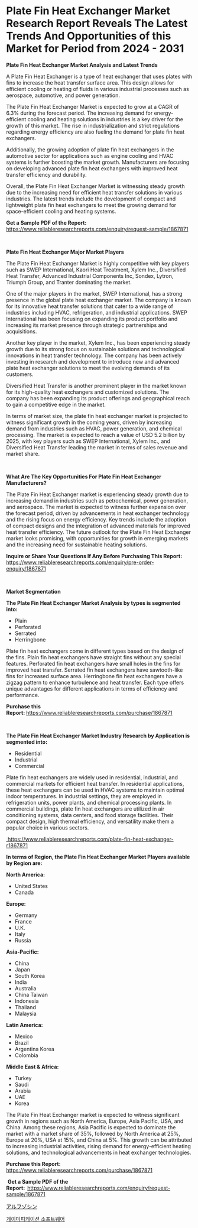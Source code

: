 <p><h1>Plate Fin Heat Exchanger Market Research Report Reveals The Latest Trends And Opportunities of this Market for Period from 2024 - 2031</h1></p><p><strong>Plate Fin Heat Exchanger Market Analysis and Latest Trends</strong></p>
<p><p>A Plate Fin Heat Exchanger is a type of heat exchanger that uses plates with fins to increase the heat transfer surface area. This design allows for efficient cooling or heating of fluids in various industrial processes such as aerospace, automotive, and power generation.</p><p>The Plate Fin Heat Exchanger Market is expected to grow at a CAGR of 6.3% during the forecast period. The increasing demand for energy-efficient cooling and heating solutions in industries is a key driver for the growth of this market. The rise in industrialization and strict regulations regarding energy efficiency are also fueling the demand for plate fin heat exchangers.</p><p>Additionally, the growing adoption of plate fin heat exchangers in the automotive sector for applications such as engine cooling and HVAC systems is further boosting the market growth. Manufacturers are focusing on developing advanced plate fin heat exchangers with improved heat transfer efficiency and durability.</p><p>Overall, the Plate Fin Heat Exchanger Market is witnessing steady growth due to the increasing need for efficient heat transfer solutions in various industries. The latest trends include the development of compact and lightweight plate fin heat exchangers to meet the growing demand for space-efficient cooling and heating systems.</p></p>
<p><strong>Get a Sample PDF of the Report:&nbsp;</strong> <a href="https://www.reliableresearchreports.com/enquiry/request-sample/1867871">https://www.reliableresearchreports.com/enquiry/request-sample/1867871</a></p>
<p>&nbsp;</p>
<p><strong>Plate Fin Heat Exchanger Major Market Players</strong></p>
<p><p>The Plate Fin Heat Exchanger Market is highly competitive with key players such as SWEP International, Kaori Heat Treatment, Xylem Inc., Diversified Heat Transfer, Advanced Industrial Components Inc, Sondex, Lytron, Triumph Group, and Tranter dominating the market.</p><p>One of the major players in the market, SWEP International, has a strong presence in the global plate heat exchanger market. The company is known for its innovative heat transfer solutions that cater to a wide range of industries including HVAC, refrigeration, and industrial applications. SWEP International has been focusing on expanding its product portfolio and increasing its market presence through strategic partnerships and acquisitions.</p><p>Another key player in the market, Xylem Inc., has been experiencing steady growth due to its strong focus on sustainable solutions and technological innovations in heat transfer technology. The company has been actively investing in research and development to introduce new and advanced plate heat exchanger solutions to meet the evolving demands of its customers.</p><p>Diversified Heat Transfer is another prominent player in the market known for its high-quality heat exchangers and customized solutions. The company has been expanding its product offerings and geographical reach to gain a competitive edge in the market.</p><p>In terms of market size, the plate fin heat exchanger market is projected to witness significant growth in the coming years, driven by increasing demand from industries such as HVAC, power generation, and chemical processing. The market is expected to reach a value of USD 5.2 billion by 2025, with key players such as SWEP International, Xylem Inc., and Diversified Heat Transfer leading the market in terms of sales revenue and market share.</p></p>
<p>&nbsp;</p>
<p><strong>What Are The Key Opportunities For Plate Fin Heat Exchanger Manufacturers?</strong></p>
<p><p>The Plate Fin Heat Exchanger market is experiencing steady growth due to increasing demand in industries such as petrochemical, power generation, and aerospace. The market is expected to witness further expansion over the forecast period, driven by advancements in heat exchanger technology and the rising focus on energy efficiency. Key trends include the adoption of compact designs and the integration of advanced materials for improved heat transfer efficiency. The future outlook for the Plate Fin Heat Exchanger market looks promising, with opportunities for growth in emerging markets and the increasing need for sustainable heating solutions.</p></p>
<p><strong>Inquire or Share Your Questions If Any Before Purchasing This Report:</strong> <a href="https://www.reliableresearchreports.com/enquiry/pre-order-enquiry/1867871">https://www.reliableresearchreports.com/enquiry/pre-order-enquiry/1867871</a></p>
<p>&nbsp;</p>
<p><strong>Market Segmentation</strong></p>
<p><strong>The Plate Fin Heat Exchanger Market Analysis by types is segmented into:</strong></p>
<p><ul><li>Plain</li><li>Perforated</li><li>Serrated</li><li>Herringbone</li></ul></p>
<p><p>Plate fin heat exchangers come in different types based on the design of the fins. Plain fin heat exchangers have straight fins without any special features. Perforated fin heat exchangers have small holes in the fins for improved heat transfer. Serrated fin heat exchangers have sawtooth-like fins for increased surface area. Herringbone fin heat exchangers have a zigzag pattern to enhance turbulence and heat transfer. Each type offers unique advantages for different applications in terms of efficiency and performance.</p></p>
<p><strong>Purchase this Report:&nbsp;</strong><a href="https://www.reliableresearchreports.com/purchase/1867871">https://www.reliableresearchreports.com/purchase/1867871</a></p>
<p>&nbsp;</p>
<p><strong>The Plate Fin Heat Exchanger Market Industry Research by Application is segmented into:</strong></p>
<p><ul><li>Residential</li><li>Industrial</li><li>Commercial</li></ul></p>
<p><p>Plate fin heat exchangers are widely used in residential, industrial, and commercial markets for efficient heat transfer. In residential applications, these heat exchangers can be used in HVAC systems to maintain optimal indoor temperatures. In industrial settings, they are employed in refrigeration units, power plants, and chemical processing plants. In commercial buildings, plate fin heat exchangers are utilized in air conditioning systems, data centers, and food storage facilities. Their compact design, high thermal efficiency, and versatility make them a popular choice in various sectors.</p></p>
<p><a href="https://www.reliableresearchreports.com/plate-fin-heat-exchanger-r1867871">&nbsp;https://www.reliableresearchreports.com/plate-fin-heat-exchanger-r1867871</a></p>
<p><strong>In terms of Region, the Plate Fin Heat Exchanger Market Players available by Region are:</strong></p>
<p>
    <p> <strong> North America: </strong>
        <ul>
            <li>United States</li>
            <li>Canada</li>
        </ul>
        </p> 
    <p> <strong> Europe: </strong>
        <ul>
            <li>Germany</li>
            <li>France</li>
            <li>U.K.</li>
            <li>Italy</li>
            <li>Russia</li>
        </ul>
        </p> 
    <p> <strong> Asia-Pacific: </strong>
        <ul>
            <li>China</li>
            <li>Japan</li>
            <li>South Korea</li>
            <li>India</li>
            <li>Australia</li>
            <li>China Taiwan</li>
            <li>Indonesia</li>
            <li>Thailand</li>
            <li>Malaysia</li>
        </ul>
        </p> 
    <p> <strong> Latin America: </strong>
        <ul>
            <li>Mexico</li>
            <li>Brazil</li>
            <li>Argentina Korea</li>
            <li>Colombia</li>
        </ul>
        </p> 
    <p> <strong> Middle East & Africa: </strong>
        <ul>
            <li>Turkey</li>
            <li>Saudi</li>
            <li>Arabia</li>
            <li>UAE</li>
            <li>Korea</li>
        </ul>
    </p>
    </p>
<p><p>The Plate Fin Heat Exchanger market is expected to witness significant growth in regions such as North America, Europe, Asia Pacific, USA, and China. Among these regions, Asia Pacific is expected to dominate the market with a market share of 35%, followed by North America at 25%, Europe at 20%, USA at 15%, and China at 5%. This growth can be attributed to increasing industrial activities, rising demand for energy-efficient heating solutions, and technological advancements in heat exchanger technologies.</p></p>
<p><strong>Purchase this Report: </strong><a href="https://www.reliableresearchreports.com/purchase/1867871">https://www.reliableresearchreports.com/purchase/1867871</a></p>
<p>&nbsp;<strong>Get a Sample PDF of the Report:&nbsp;&nbsp;</strong><a href="https://www.reliableresearchreports.com/enquiry/request-sample/1867871">https://www.reliableresearchreports.com/enquiry/request-sample/1867871</a></p>
<p><strong></strong></p>
<p><p><a href="https://github.com/oqxogxyvqe90775/Market-Research-Report-List-1/blob/main/637471132739.md">アルフゾシン</a></p><p><a href="https://medium.com/@lilmama456456/%EA%B2%8C%EC%9E%84%ED%99%94-%EC%86%8C%ED%94%84%ED%8A%B8%EC%9B%A8%EC%96%B4-%EC%8B%9C%EC%9E%A5-%EB%B6%84%EC%84%9D-cagr-%EC%8B%9C%EC%9E%A5-%EC%84%B8%EB%B6%84%ED%99%94-%EB%B0%8F-%EA%B8%80%EB%A1%9C%EB%B2%8C-%EC%82%B0%EC%97%85-%EA%B0%9C%EC%9A%94-e7340f798c0e">게이미피케이션 소프트웨어</a></p></p>